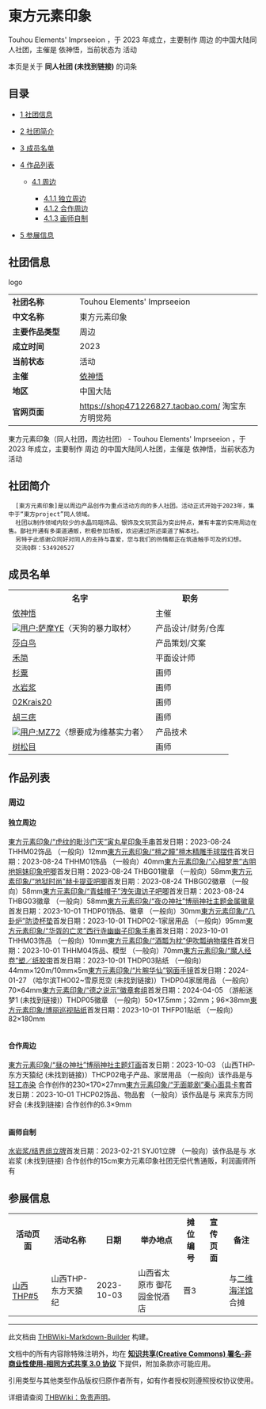 # 東方元素印象

<!-- source html: G:\repos\THBWiki-Markdown-Builder\THBWikiMarkdown\Temp\main\a\aa\ns0%3A%E6%9D%B1%E6%96%B9%E5%85%83%E7%B4%A0%E5%8D%B0%E8%B1%A1.html -->

Touhou Elements' Imprseeion ，于 2023 年成立，主要制作 周边 的中国大陆同人社团，主催是 依神悟，当前状态为 活动

本页是关于 **同人社团 (未找到链接)** 的词条
## 目录

- [1 社团信息](#社团信息)
- [2 社团简介](#社团简介)
- [3 成员名单](#成员名单)
- [4 作品列表](#作品列表)

  - [4.1 周边](#周边)

    - [4.1.1 独立周边](#独立周边)
    - [4.1.2 合作周边](#合作周边)
    - [4.1.3 画师自制](#画师自制)






- [5 参展信息](#参展信息)




## 社团信息
[](./文件-東方元素印象logo.jpg.md)  [](./文件-東方元素印象logo.jpg.md)logo

<table><tbody><tr><td style="width:120px"><b>社团名称</b></td><td style="min-width:300px"> Touhou Elements&#39; Imprseeion </td></tr><tr><td><b>中文名称</b></td><td>東方元素印象</td></tr><tr><td><b>主要作品类型</b></td><td>周边</td></tr><tr><td><b>成立时间</b></td><td>2023</td></tr><tr><td><b>当前状态</b></td><td>活动</td></tr><tr><td><b>主催</b></td><td> <a href="/index.php?title=%E4%BE%9D%E7%A5%9E%E6%82%9F&amp;action=edit&amp;redlink=1" class="new" title="依神悟（页面不存在）">依神悟</a> </td></tr><tr><td><b>地区</b></td><td>中国大陆</td></tr><tr><td><b>官网页面</b></td><td><a rel="nofollow" class="external free" href="https://shop471226827.taobao.com/">https://shop471226827.taobao.com/</a> 淘宝东方明觉苑</td></tr></tbody></table>

東方元素印象（同人社团，周边社团） - Touhou Elements' Imprseeion ，于 2023 年成立，主要制作 周边 的中国大陆同人社团，主催是 依神悟，当前状态为 活动
## 社团简介
```
  [東方元素印象]是以周边产品创作为重点活动方向的多人社团。活动正式开始于2023年，集中于“東方project”同人领域。
  社团以制作领域内较少的水晶玛瑙饰品、银饰及文玩赏品为突出特点，兼有丰富的实用周边在售。鄙社开通有多渠道通贩，积极参加场贩，欢迎通过所述渠道了解本社。
  另特于此感谢众同好对同人的支持与喜爱，您与我们的热情都正在筑造触手可及的幻想。
  交流Q群：534920527
```

## 成员名单

<table>

<tbody><tr>
<th>名字</th>
<th>职务
</th></tr>
<tr>
<td><a href="/index.php?title=%E4%BE%9D%E7%A5%9E%E6%82%9F&amp;action=edit&amp;redlink=1" class="new" title="依神悟（页面不存在）">依神悟</a></td>
<td>主催
</td></tr>
<tr>
<td><a href="/%E7%94%A8%E6%88%B7:%E8%90%A8%E6%91%A9YE" title="用户:萨摩YE"><img class="useravatar" src="https://avatar.thwiki.cc/thwikicc_wiki_64406_m.jpg?r=1690737164">用户:萨摩YE</a><a class="achievtitle" title="20文件编辑达成" src="https://static.thwiki.cc/template/image.png">〈天狗的暴力取材〉</a></td>
<td>产品设计/财务/仓库
</td></tr>
<tr>
<td><a href="/index.php?title=%E8%8E%8E%E7%99%BD%E9%B8%9F&amp;action=edit&amp;redlink=1" class="new" title="莎白鸟（页面不存在）">莎白鸟</a></td>
<td>产品策划/文案
</td></tr>
<tr>
<td><a href="/index.php?title=%E7%A6%BE%E7%AE%80&amp;action=edit&amp;redlink=1" class="new" title="禾简（页面不存在）">禾简</a></td>
<td>平面设计师
</td></tr>
<tr>
<td><a href="/index.php?title=%E6%9D%89%E7%B2%9F&amp;action=edit&amp;redlink=1" class="new" title="杉粟（页面不存在）">杉粟</a></td>
<td>画师
</td></tr>
<tr>
<td><a href="/index.php?title=%E6%B0%B4%E5%B2%A9%E6%B5%86&amp;action=edit&amp;redlink=1" class="new" title="水岩浆（页面不存在）">水岩浆</a></td>
<td>画师
</td></tr>
<tr>
<td><a href="/index.php?title=02Krais20&amp;action=edit&amp;redlink=1" class="new" title="02Krais20（页面不存在）">02Krais20</a></td>
<td>画师
</td></tr>
<tr>
<td><a href="/index.php?title=%E8%83%A1%E4%B8%89%E7%97%A3&amp;action=edit&amp;redlink=1" class="new" title="胡三痣（页面不存在）">胡三痣</a></td>
<td>画师
</td></tr>
<tr>
<td><a href="/%E7%94%A8%E6%88%B7:MZ72" title="用户:MZ72"><img class="useravatar" src="https://avatar.thwiki.cc/thwikicc_wiki_24061_m.png?r=1717171632">用户:MZ72</a><a class="achievtitle" title="在游戏中达到等级3" src="https://static.thwiki.cc/template/time-wikilife.png">〈想要成为维基实力者〉</a></td>
<td>产品技术
</td></tr>
<tr>
<td><a href="/index.php?title=%E6%A0%91%E6%9D%BE%E7%9B%AE&amp;action=edit&amp;redlink=1" class="new" title="树松目（页面不存在）">树松目</a></td>
<td>画师
</td></tr>
</tbody></table>


## 作品列表
### 周边
#### 独立周边
[](./東方元素印象-“虎纹的毗沙门天”寅丸星印象手串.md)[東方元素印象/“虎纹的毗沙门天”寅丸星印象手串](./東方元素印象-“虎纹的毗沙门天”寅丸星印象手串.md)首发日期：2023-08-24 THHM02饰品 （一般向）12mm[](./東方元素印象-“檀之瞳”檀木精雕手球摆件.md)[東方元素印象/“檀之瞳”檀木精雕手球摆件](./東方元素印象-“檀之瞳”檀木精雕手球摆件.md)首发日期：2023-08-24 THHM01饰品 （一般向）40mm[](./東方元素印象-“心相梦景”古明地姐妹印象吧唧.md)[東方元素印象/“心相梦景”古明地姐妹印象吧唧](./東方元素印象-“心相梦景”古明地姐妹印象吧唧.md)首发日期：2023-08-24 THBG01徽章 （一般向）58mm[](./東方元素印象-“地狱时尚”赫卡提亚吧唧.md)[東方元素印象/“地狱时尚”赫卡提亚吧唧](./東方元素印象-“地狱时尚”赫卡提亚吧唧.md)首发日期：2023-08-24 THBG02徽章 （一般向）58mm[](./東方元素印象-“青蛙帽子”洩矢诹访子吧唧.md)[東方元素印象/“青蛙帽子”洩矢诹访子吧唧](./東方元素印象-“青蛙帽子”洩矢诹访子吧唧.md)首发日期：2023-08-24 THBG03徽章 （一般向）58mm[](./東方元素印象-“夜の神社”博丽神社主题金属徽章.md)[東方元素印象/“夜の神社”博丽神社主题金属徽章](./東方元素印象-“夜の神社”博丽神社主题金属徽章.md)首发日期：2023-10-01 THDP01饰品、​徽章 （一般向）30mm[](./東方元素印象-“八卦炉”防烫杯垫.md)[東方元素印象/“八卦炉”防烫杯垫](./東方元素印象-“八卦炉”防烫杯垫.md)首发日期：2023-10-01 THDP02-1家居用品 （一般向）95mm[](./東方元素印象-“华胥的亡灵”西行寺幽幽子印象手串.md)[東方元素印象/“华胥的亡灵”西行寺幽幽子印象手串](./東方元素印象-“华胥的亡灵”西行寺幽幽子印象手串.md)首发日期：2023-10-01 THHM03饰品 （一般向）10mm[](./東方元素印象-“酒瓢为枕”伊吹瓢纳物摆件.md)[東方元素印象/“酒瓢为枕”伊吹瓢纳物摆件](./東方元素印象-“酒瓢为枕”伊吹瓢纳物摆件.md)首发日期：2023-10-01 THHM04饰品、​模型 （一般向）70mm[](./東方元素印象-“魔人经卷”塑／纸胶带.md)[東方元素印象/“魔人经卷”塑／纸胶带](./東方元素印象-“魔人经卷”塑／纸胶带.md)首发日期：2023-10-01 THDP03贴纸 （一般向）44mm×120m/10mm×5m[](./東方元素印象-“片腕华仙”钢面手镜.md)[東方元素印象/“片腕华仙”钢面手镜](./東方元素印象-“片腕华仙”钢面手镜.md)首发日期：2024-01-27 （哈尔滨THO02~雪原觅空 (未找到链接)）THDP04家居用品 （一般向）70×64mm[東方元素印象/“德之说示”徽章套组](./東方元素印象-“德之说示”徽章套组.md)首发日期：2024-04-05 （游船迷梦1 (未找到链接)）THDP05徽章 （一般向）50×17.5mm；32mm；96×38mm[](./東方元素印象-博丽巡视贴纸.md)[東方元素印象/博丽巡视贴纸](./東方元素印象-博丽巡视贴纸.md)首发日期：2023-10-01 THFP01贴纸 （一般向）82×180mm
<table><style data-mw-deduplicate="TemplateStyles:r686458">.mw-parser-output .simple_work{display:grid;min-height:calc(120px + 0.5rem);grid-template-columns:calc(120px + 0.5rem)1fr;grid-template-rows:auto 1fr;grid-template-areas:"cover title""cover props";overflow:hidden}.mw-parser-output .simple_work-cover{grid-area:cover;align-self:center;justify-self:center;overflow:hidden;max-width:100%;max-height:100%;padding:0.25rem;word-break:break-all}.mw-parser-output .simple_work-cover a.new{display:block;text-align:center;padding:0.25rem}.mw-parser-output .simple_work-title{grid-area:title;margin-top:0.25rem;padding-left:0.25rem;font-weight:bold}.mw-parser-output .simple_work-props{grid-area:props;padding-left:0.25rem}.mw-parser-output .simple_work-prop{margin:0.125rem 0}</style>

<link rel="mw-deduplicated-inline-style" href="mw-data:TemplateStyles:r686458">

<link rel="mw-deduplicated-inline-style" href="mw-data:TemplateStyles:r686458">

<link rel="mw-deduplicated-inline-style" href="mw-data:TemplateStyles:r686458">

<link rel="mw-deduplicated-inline-style" href="mw-data:TemplateStyles:r686458">

<link rel="mw-deduplicated-inline-style" href="mw-data:TemplateStyles:r686458">

<link rel="mw-deduplicated-inline-style" href="mw-data:TemplateStyles:r686458">

<link rel="mw-deduplicated-inline-style" href="mw-data:TemplateStyles:r686458">

<link rel="mw-deduplicated-inline-style" href="mw-data:TemplateStyles:r686458">

<link rel="mw-deduplicated-inline-style" href="mw-data:TemplateStyles:r686458">

<link rel="mw-deduplicated-inline-style" href="mw-data:TemplateStyles:r686458">

<link rel="mw-deduplicated-inline-style" href="mw-data:TemplateStyles:r686458">

<link rel="mw-deduplicated-inline-style" href="mw-data:TemplateStyles:r686458">
</table>


#### 合作周边
[](./東方元素印象-“昼の神社”博丽神社主题灯画.md)[東方元素印象/“昼の神社”博丽神社主题灯画](./東方元素印象-“昼の神社”博丽神社主题灯画.md)首发日期：2023-10-03 （山西THP-东方天猿纪 (未找到链接)）THCP02电子产品、​家居用品 （一般向）该作品是与 [轻工赤染](./轻工赤染.md) 合作创作的230×170×27mm[](./東方元素印象-“无面能剧”秦心面具卡套.md)[東方元素印象/“无面能剧”秦心面具卡套](./東方元素印象-“无面能剧”秦心面具卡套.md)首发日期：2023-10-01 THCP02饰品、​物品套 （一般向）该作品是与 来宾东方同好会 (未找到链接) 合作创作的6.3×9mm
<table><link rel="mw-deduplicated-inline-style" href="mw-data:TemplateStyles:r686458">

<link rel="mw-deduplicated-inline-style" href="mw-data:TemplateStyles:r686458">
</table>


#### 画师自制

[](./水岩浆-结界组立牌.md)[水岩浆/结界组立牌](./水岩浆-结界组立牌.md)首发日期：2023-02-21 SYJ01立牌 （一般向）该作品是与 水岩浆 (未找到链接) 合作创作的15cm東方元素印象社团无偿代售通贩，利润画师所有
## 参展信息

<table><tbody><tr><th class="活动页面">活动页面</th><th class="活动名称">活动名称</th><th class="日期">日期</th><th class="举办地点">举办地点</th><th class="摊位编号">摊位编号</th><th class="宣传页面">宣传页面</th><th class="备注">备注</th></tr><tr data-row-number="1" class="row-odd"><td class="活动页面 smwtype_wpg"><span class="smw-subobject-entity"><a href="/%E5%9F%B4%E8%BD%AE%E5%81%B6%E5%83%8F%E8%AE%A1%E5%88%92#5" title="埴轮偶像计划">山西THP#5</a></span></td><td class="活动名称 smwtype_txt">山西THP-东方天猿纪</td><td class="日期 smwtype_dat" data-sort-value="2460220.5">2023-10-03</td><td class="举办地点 smwtype_txt">山西省太原市 御花园金悦酒店</td><td class="摊位编号 smwtype_txt">晋3</td><td class="宣传页面 smwtype_lin"></td><td class="备注 smwtype_txt">与<a href="./二维海洋馆.md" title="二维海洋馆">二维海洋馆</a>合摊</td></tr></tbody></table>







---

此文档由 [THBWiki-Markdown-Builder](https://github.com/Delsin-Yu/THBWiki-Markdown-Builder) 构建。

文档中的所有内容除特殊注明外，均在 [**知识共享(Creative Commons) 署名-非商业性使用-相同方式共享 3.0 协议**](https://creativecommons.org/licenses/by-sa/3.0/deed.zh-hans) 下提供，附加条款亦可能应用。

引用类型与其他类型作品版权归原作者所有，如有作者授权则遵照授权协议使用。

详细请查阅 [THBWiki：免责声明](https://thbwiki.cc/THBWiki:%E5%85%8D%E8%B4%A3%E5%A3%B0%E6%98%8E)。

